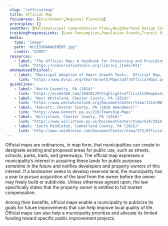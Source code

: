 ```yaml
---
  slug: "/officialmap"
  title: Official Map
  focusAreas: [Environment,Regional Planning]
  principles: []
  seeOther: [Multimunicipal Comprehensive Plans,Neighborhood Design Codes & Ordinances,Historical District Overlay]
  trackingProgressLinks: [Land Consumption,Population Growth,Transit Ridership]
  media: 
    type: "image"
    path: "ACCESSMANAGEMENT.jpg"
    credit: "DVRPC"
  resources: 
    - label: "The Official Map: A Handbook for Preserving and Providing Public Lands and Facilities, WeConservePA"
      link: "https://conservationtools.org/library_items/931"  
  whoHasUsedThisTool: 
    - label: "Municipal Adoption of Smart Growth Tools:  Official Map, DVRPC (2020)"
      link: "https://www.dvrpc.org/SmartGrowth/Maps/pdf/OfficialMaps.pdf"
  guidelines: 
    - label: "North Coventry, PA (2014)"
      link: "https://ecode360.com/28930229?highlight=official%20map&searchId=1277747858800304#28930229"
    - label: "West Whiteland, Chester County, PA (2019)"
      link: "https://www.westwhiteland.org/DocumentCenter/View/1314/WWT-Official-Map-Adopted-190814-1?bidId="
    - label: "Kennett, Chester County, PA (2018 Amendment)"
      link: "https://www.kennett.pa.us/219/Township-Maps"
    - label: "Willistown, Chester County, PA (2016)"
      link: "https://www.willistown.pa.us/DocumentCenter/View/514/2016-Official-Township-Map?bidId="
    - label: "South Middleton, Cumberland County, PA (2016)"
      link: "http://www.smiddleton.com/DocumentCenter/View/273/Official-Map-PDF?bidId="
---
```


Official maps are ordinances, in map form, that municipalities can create to designate existing and proposed areas for public use, such as streets, schools, parks, trails, and greenways. The official map expresses a municipality’s interest in acquiring these lands for public purposes sometime in the future and notifies developers and property owners of this interest. If a landowner seeks to develop reserved land, the municipality has a year to pursue acquisition of the land from the owner before the owner may freely build or subdivide. Unless otherwise agreed upon, the law specifically states that the property owner is entitled to full market compensation.

Among their benefits, official maps enable a municipality to publicize its goals for future improvements that can help improve local quality of life. Official maps can also help a municipality prioritize and allocate its limited funding toward specific public improvement projects.
